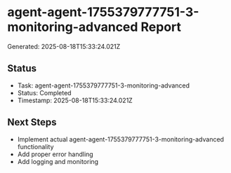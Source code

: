 # agent-agent-1755379777751-3-monitoring-advanced Report

Generated: 2025-08-18T15:33:24.021Z

## Status
- Task: agent-agent-1755379777751-3-monitoring-advanced
- Status: Completed
- Timestamp: 2025-08-18T15:33:24.021Z

## Next Steps
- Implement actual agent-agent-1755379777751-3-monitoring-advanced functionality
- Add proper error handling
- Add logging and monitoring
